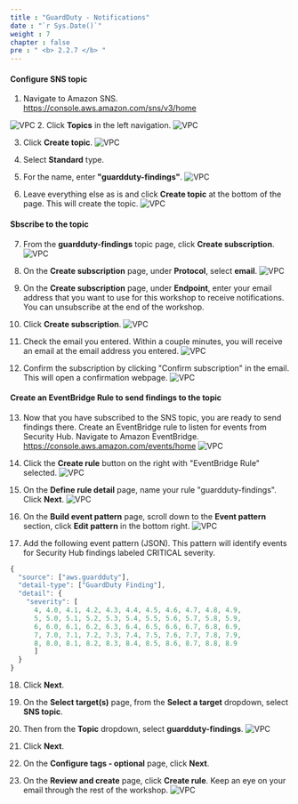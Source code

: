 ```yaml
---
title : "GuardDuty - Notifications"
date : "`r Sys.Date()`"
weight : 7
chapter : false
pre : " <b> 2.2.7 </b> "
---
```


#### Configure SNS topic

1. Navigate to Amazon SNS. https://console.aws.amazon.com/sns/v3/home 

![VPC](/images/2/2.1-AWS-Security-Hub/2.1.5-Security-Hub-Notifications/s1.png)
2. Click **Topics** in the left navigation.
![VPC](/images/2/2.1-AWS-Security-Hub/2.1.5-Security-Hub-Notifications/s2.png)

3. Click **Create topic**.
![VPC](/images/2/2.1-AWS-Security-Hub/2.1.5-Security-Hub-Notifications/s3.png)

4. Select **Standard** type.


5. For the name, enter **"guardduty-findings"**.
![VPC](/images/2/2.2-Amazon-GuardDuty/2.2.7-GuardDuty-Notifications/s5.png)

6. Leave everything else as is and click **Create topic** at the bottom of the page. This will create the topic.
![VPC](/images/2/2.2-Amazon-GuardDuty/2.2.7-GuardDuty-Notifications/s6.png)
#### Sbscribe to the topic

7. From the **guardduty-findings** topic page, click **Create subscription**.
![VPC](/images/2/2.2-Amazon-GuardDuty/2.2.7-GuardDuty-Notifications/s7.png)

8. On the **Create subscription** page, under **Protocol**, select **email**.
![VPC](/images/2/2.2-Amazon-GuardDuty/2.2.7-GuardDuty-Notifications/s8.png)

9. On the **Create subscription** page, under **Endpoint**, enter your email address that you want to use for this workshop to receive notifications. You can unsubscribe at the end of the workshop.


10. Click **Create subscription**. 
![VPC](/images/2/2.2-Amazon-GuardDuty/2.2.7-GuardDuty-Notifications/s10a.png)

11. Check the email you entered. Within a couple minutes, you will receive an email at the email address you entered.
![VPC](/images/2/2.2-Amazon-GuardDuty/2.2.7-GuardDuty-Notifications/s11.png)

12. Confirm the subscription by clicking "Confirm subscription" in the email. This will open a confirmation webpage.
![VPC](/images/2/2.2-Amazon-GuardDuty/2.2.7-GuardDuty-Notifications/s12.png)

#### Create an EventBridge Rule to send findings to the topic

13. Now that you have subscribed to the SNS topic, you are ready to send findings there. Create an EventBridge rule to listen for events from Security Hub. Navigate to Amazon EventBridge. https://console.aws.amazon.com/events/home
![VPC](/images/2/2.1-AWS-Security-Hub/2.1.5-Security-Hub-Notifications/s13.png)

14. Click the **Create rule** button on the right with "EventBridge Rule" selected.
![VPC](/images/2/2.1-AWS-Security-Hub/2.1.5-Security-Hub-Notifications/s14.png)

15. On the **Define rule detail** page, name your rule "guardduty-findings". Click **Next**.
![VPC](/images/2/2.2-Amazon-GuardDuty/2.2.7-GuardDuty-Notifications/s15.png)

16. On the **Build event pattern** page, scroll down to the **Event pattern** section, click **Edit pattern** in the bottom right.
![VPC](/images/2/2.2-Amazon-GuardDuty/2.2.7-GuardDuty-Notifications/s16.png)

17. Add the following event pattern (JSON). This pattern will identify events for Security Hub findings labeled CRITICAL severity.

```js
{
  "source": ["aws.guardduty"],
  "detail-type": ["GuardDuty Finding"],
  "detail": {
    "severity": [
      4, 4.0, 4.1, 4.2, 4.3, 4.4, 4.5, 4.6, 4.7, 4.8, 4.9, 
      5, 5.0, 5.1, 5.2, 5.3, 5.4, 5.5, 5.6, 5.7, 5.8, 5.9, 
      6, 6.0, 6.1, 6.2, 6.3, 6.4, 6.5, 6.6, 6.7, 6.8, 6.9, 
      7, 7.0, 7.1, 7.2, 7.3, 7.4, 7.5, 7.6, 7.7, 7.8, 7.9, 
      8, 8.0, 8.1, 8.2, 8.3, 8.4, 8.5, 8.6, 8.7, 8.8, 8.9
      ]
  }
}
```
18. Click **Next**.


19. On the **Select target(s)** page, from the **Select a target** dropdown, select **SNS topic**.


20. Then from the **Topic** dropdown, select **guardduty-findings**.
![VPC](/images/2/2.2-Amazon-GuardDuty/2.2.7-GuardDuty-Notifications/s20.png)

21. Click **Next**.


22. On the **Configure tags - optional** page, click **Next**.


23. On the **Review and create** page, click **Create rule**. Keep an eye on your email through the rest of the workshop.
![VPC](/images/2/2.2-Amazon-GuardDuty/2.2.7-GuardDuty-Notifications/s23.png)
